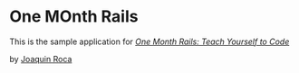 # One MOnth Rails

This is the sample application for
[*One Month Rails: Teach Yourself to Code*](http://onemonthrails.com)

by [Joaquin Roca](http://JoaquinRoca.com)